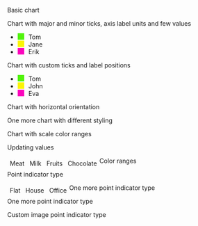 Basic chart

Chart with major and minor ticks, axis label units and few values

-   <span style="
                    background-color: #51f40b;
                    display: block;
                    float: left;
                    margin-right: 10px;
                    width: 15px;
                    height: 15px;
                  "></span>Tom
-   <span style="
                    background-color: #fbf404;
                    display: block;
                    float: left;
                    margin-right: 10px;
                    width: 15px;
                    height: 15px;
                  "></span>Jane
-   <span style="
                    background-color: #fb04bd;
                    display: block;
                    float: left;
                    margin-right: 10px;
                    width: 15px;
                    height: 15px;
                  "></span>Erik

Chart with custom ticks and label positions

-   <span style="
                    background-color: #51f40b;
                    display: block;
                    float: left;
                    margin-right: 10px;
                    width: 15px;
                    height: 15px;
                  "></span>Tom
-   <span style="
                    background-color: #fbf404;
                    display: block;
                    float: left;
                    margin-right: 10px;
                    width: 15px;
                    height: 15px;
                  "></span>John
-   <span style="
                    background-color: #fb04bd;
                    display: block;
                    float: left;
                    margin-right: 10px;
                    width: 15px;
                    height: 15px;
                  "></span>Eva

Chart with horizontal orientation

One more chart with different styling

Chart with scale color ranges

Updating values

<span style="display: block; float: left; margin: 6px">Meat</span>

<span style="display: block; float: left; margin: 6px">Milk</span>

<span style="display: block; float: left; margin: 6px">Fruits</span>

<span style="display: block; float: left; margin: 6px">Chocolate</span>

Color ranges

Point indicator type

<span style="display: block; float: left; margin: 6px">Flat</span>

<span style="display: block; float: left; margin: 6px">House</span>

<span style="display: block; float: left; margin: 6px">Office</span>

One more point indicator type

One more point indicator type

Custom image point indicator type

<span id="buffer-extension-hover-button" style="
        display: none;
        position: absolute;
        z-index: 8675309;
        width: 100px;
        height: 25px;
        background-image: url(http://static.bufferapp.com/images/extensions/img/buffer-hover-icon@1x.png);
        background-size: 100px 25px;
        opacity: 0.9;
        cursor: pointer;
      "></span>
